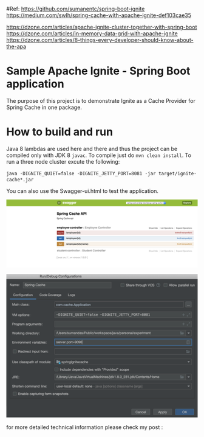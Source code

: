 #Ref:
 https://github.com/sumanentc/spring-boot-ignite
 https://medium.com/swlh/spring-cache-with-apache-ignite-def103cae35
 
 https://dzone.com/articles/apache-ignite-cluster-together-with-spring-boot
 https://dzone.com/articles/in-memory-data-grid-with-apache-ignite
 https://dzone.com/articles/8-things-every-developer-should-know-about-the-apa
# Sample Apache Ignite - Spring Boot application
The purpose of this project is to demonstrate Ignite as a Cache Provider for Spring Cache in one package.

# How to build and run

Java 8 lambdas are used here and there and thus the project can be compiled only with JDK 8 `javac`.
To compile just do `mvn clean install`.
To run a three node cluster excute the following:
```
java -DIGNITE_QUIET=false -DIGNITE_JETTY_PORT=8081 -jar target/ignite-cache*.jar
```

You can also use the Swagger-ui.html to test the application.

![alt text](A.png)

![alt text](B.png)

for more detailed technical information please check my post :

